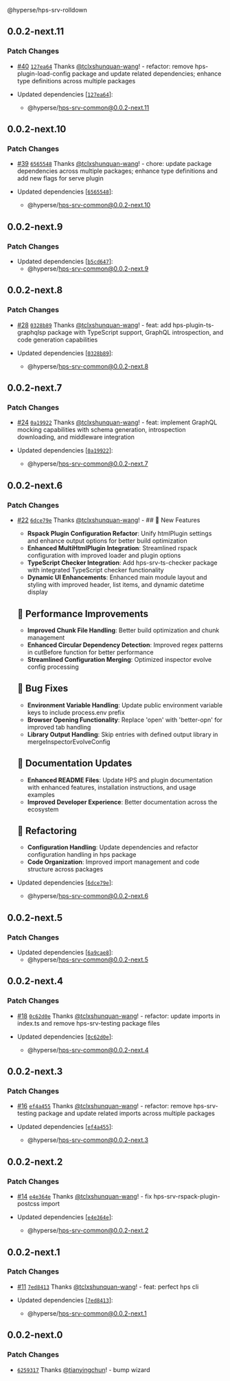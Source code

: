 @hyperse/hps-srv-rolldown

## 0.0.2-next.11

### Patch Changes

- [#40](https://github.com/hyperse-io/hps/pull/40) [`127ea64`](https://github.com/hyperse-io/hps/commit/127ea644045174924a1a9d68fdd934166ca21735) Thanks [@tclxshunquan-wang](https://github.com/tclxshunquan-wang)! - refactor: remove hps-plugin-load-config package and update related dependencies; enhance type definitions across multiple packages

- Updated dependencies [[`127ea64`](https://github.com/hyperse-io/hps/commit/127ea644045174924a1a9d68fdd934166ca21735)]:
  - @hyperse/hps-srv-common@0.0.2-next.11

## 0.0.2-next.10

### Patch Changes

- [#39](https://github.com/hyperse-io/hps/pull/39) [`6565548`](https://github.com/hyperse-io/hps/commit/6565548923570188524ae1edbf21dd1ff0d67142) Thanks [@tclxshunquan-wang](https://github.com/tclxshunquan-wang)! - chore: update package dependencies across multiple packages; enhance type definitions and add new flags for serve plugin

- Updated dependencies [[`6565548`](https://github.com/hyperse-io/hps/commit/6565548923570188524ae1edbf21dd1ff0d67142)]:
  - @hyperse/hps-srv-common@0.0.2-next.10

## 0.0.2-next.9

### Patch Changes

- Updated dependencies [[`b5cd647`](https://github.com/hyperse-io/hps/commit/b5cd6471f97177edd47bbb9fcc525c69883b9b8d)]:
  - @hyperse/hps-srv-common@0.0.2-next.9

## 0.0.2-next.8

### Patch Changes

- [#28](https://github.com/hyperse-io/hps/pull/28) [`0328b89`](https://github.com/hyperse-io/hps/commit/0328b899cb47aaf51908d7e4ceb83d660088c585) Thanks [@tclxshunquan-wang](https://github.com/tclxshunquan-wang)! - feat: add hps-plugin-ts-graphqlsp package with TypeScript support, GraphQL introspection, and code generation capabilities

- Updated dependencies [[`0328b89`](https://github.com/hyperse-io/hps/commit/0328b899cb47aaf51908d7e4ceb83d660088c585)]:
  - @hyperse/hps-srv-common@0.0.2-next.8

## 0.0.2-next.7

### Patch Changes

- [#24](https://github.com/hyperse-io/hps/pull/24) [`0a19922`](https://github.com/hyperse-io/hps/commit/0a199222465e3cefc9fc9450e9117a234e7f8b24) Thanks [@tclxshunquan-wang](https://github.com/tclxshunquan-wang)! - feat: implement GraphQL mocking capabilities with schema generation, introspection downloading, and middleware integration

- Updated dependencies [[`0a19922`](https://github.com/hyperse-io/hps/commit/0a199222465e3cefc9fc9450e9117a234e7f8b24)]:
  - @hyperse/hps-srv-common@0.0.2-next.7

## 0.0.2-next.6

### Patch Changes

- [#22](https://github.com/hyperse-io/hps/pull/22) [`6dce79e`](https://github.com/hyperse-io/hps/commit/6dce79eff1d14913194ac39f13d3039559144f39) Thanks [@tclxshunquan-wang](https://github.com/tclxshunquan-wang)! - ## 🚀 New Features
  - **Rspack Plugin Configuration Refactor**: Unify htmlPlugin settings and enhance output options for better build optimization
  - **Enhanced MultiHtmlPlugin Integration**: Streamlined rspack configuration with improved loader and plugin options
  - **TypeScript Checker Integration**: Add hps-srv-ts-checker package with integrated TypeScript checker functionality
  - **Dynamic UI Enhancements**: Enhanced main module layout and styling with improved header, list items, and dynamic datetime display

  ## 🔧 Performance Improvements
  - **Improved Chunk File Handling**: Better build optimization and chunk management
  - **Enhanced Circular Dependency Detection**: Improved regex patterns in cutBefore function for better performance
  - **Streamlined Configuration Merging**: Optimized inspector evolve config processing

  ## 🐞 Bug Fixes
  - **Environment Variable Handling**: Update public environment variable keys to include process.env prefix
  - **Browser Opening Functionality**: Replace 'open' with 'better-opn' for improved tab handling
  - **Library Output Handling**: Skip entries with defined output library in mergeInspectorEvolveConfig

  ## 📖 Documentation Updates
  - **Enhanced README Files**: Update HPS and plugin documentation with enhanced features, installation instructions, and usage examples
  - **Improved Developer Experience**: Better documentation across the ecosystem

  ## 🔨 Refactoring
  - **Configuration Handling**: Update dependencies and refactor configuration handling in hps package
  - **Code Organization**: Improved import management and code structure across packages

- Updated dependencies [[`6dce79e`](https://github.com/hyperse-io/hps/commit/6dce79eff1d14913194ac39f13d3039559144f39)]:
  - @hyperse/hps-srv-common@0.0.2-next.6

## 0.0.2-next.5

### Patch Changes

- Updated dependencies [[`6a9cae8`](https://github.com/hyperse-io/hps/commit/6a9cae817150b0d2f123da6dcf04f8b310935450)]:
  - @hyperse/hps-srv-common@0.0.2-next.5

## 0.0.2-next.4

### Patch Changes

- [#18](https://github.com/hyperse-io/hps/pull/18) [`0c62d0e`](https://github.com/hyperse-io/hps/commit/0c62d0ebe7bf8f860e9863556121a20c478788f7) Thanks [@tclxshunquan-wang](https://github.com/tclxshunquan-wang)! - refactor: update imports in index.ts and remove hps-srv-testing package files

- Updated dependencies [[`0c62d0e`](https://github.com/hyperse-io/hps/commit/0c62d0ebe7bf8f860e9863556121a20c478788f7)]:
  - @hyperse/hps-srv-common@0.0.2-next.4

## 0.0.2-next.3

### Patch Changes

- [#16](https://github.com/hyperse-io/hps/pull/16) [`ef4a455`](https://github.com/hyperse-io/hps/commit/ef4a455099c954727da0f6aebcc8e495ef41fc67) Thanks [@tclxshunquan-wang](https://github.com/tclxshunquan-wang)! - refactor: remove hps-srv-testing package and update related imports across multiple packages

- Updated dependencies [[`ef4a455`](https://github.com/hyperse-io/hps/commit/ef4a455099c954727da0f6aebcc8e495ef41fc67)]:
  - @hyperse/hps-srv-common@0.0.2-next.3

## 0.0.2-next.2

### Patch Changes

- [#14](https://github.com/hyperse-io/hps/pull/14) [`e4e364e`](https://github.com/hyperse-io/hps/commit/e4e364e5b142da028a8cd81fee0bce019906017d) Thanks [@tclxshunquan-wang](https://github.com/tclxshunquan-wang)! - fix hps-srv-rspack-plugin-postcss import

- Updated dependencies [[`e4e364e`](https://github.com/hyperse-io/hps/commit/e4e364e5b142da028a8cd81fee0bce019906017d)]:
  - @hyperse/hps-srv-common@0.0.2-next.2

## 0.0.2-next.1

### Patch Changes

- [#11](https://github.com/hyperse-io/hps/pull/11) [`7ed8413`](https://github.com/hyperse-io/hps/commit/7ed8413bdd1197749e34df32b72b4c242be00a40) Thanks [@tclxshunquan-wang](https://github.com/tclxshunquan-wang)! - feat: perfect hps cli

- Updated dependencies [[`7ed8413`](https://github.com/hyperse-io/hps/commit/7ed8413bdd1197749e34df32b72b4c242be00a40)]:
  - @hyperse/hps-srv-common@0.0.2-next.1

## 0.0.2-next.0

### Patch Changes

- [`6259317`](https://github.com/hyperse-io/hps/commit/6259317b8ce718d1d7a608a9bdaa7f105723d39e) Thanks [@tianyingchun](https://github.com/tianyingchun)! - bump wizard
